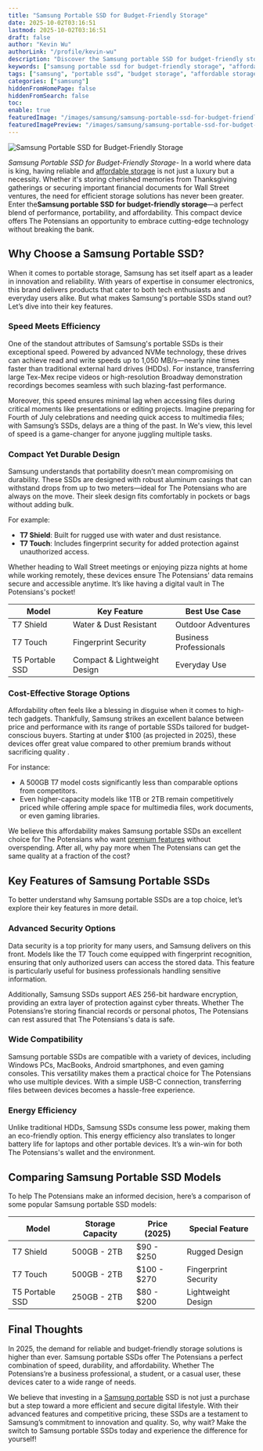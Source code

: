```yaml
---
title: "Samsung Portable SSD for Budget-Friendly Storage"
date: 2025-10-02T03:16:51
lastmod: 2025-10-02T03:16:51
draft: false
author: "Kevin Wu"
authorLink: "/profile/kevin-wu"
description: "Discover the Samsung portable SSD for budget-friendly storage. Enjoy fast, reliable, and affordable data storage solutions perfect for work or travel!"
keywords: ["samsung portable ssd for budget-friendly storage", "affordable samsung portable ssd", "best budget-friendly samsung ssd"]
tags: ["samsung", "portable ssd", "budget storage", "affordable storage", "technology"]
categories: ["samsung"]
hiddenFromHomePage: false
hiddenFromSearch: false
toc:
enable: true
featuredImage: "/images/samsung/samsung-portable-ssd-for-budget-friendly-storage.jpg"
featuredImagePreview: "/images/samsung/samsung-portable-ssd-for-budget-friendly-storage.jpg"
---
```


![Samsung Portable SSD for Budget-Friendly Storage](/images/samsung/samsung-portable-ssd-for-budget-friendly-storage.jpg)


*Samsung Portable SSD for Budget-Friendly Storage*- In a world where data is king, having reliable and [affordable storage](/samsung/samsung-microsd-card-for-affordable-storage) is not just a luxury but a necessity. Whether it's storing cherished memories from Thanksgiving gatherings or securing important financial documents for Wall Street ventures, the need for efficient storage solutions has never been greater. Enter the**Samsung portable SSD for budget-friendly storage**—a perfect blend of performance, portability, and affordability. This compact device offers The Potensians an opportunity to embrace cutting-edge technology without breaking the bank.

## Why Choose a Samsung Portable SSD?

When it comes to portable storage, Samsung has set itself apart as a leader in innovation and reliability. With years of expertise in consumer electronics, this brand delivers products that cater to both tech enthusiasts and everyday users alike. But what makes Samsung's portable SSDs stand out? Let’s dive into their key features.

### Speed Meets Efficiency

One of the standout attributes of Samsung's portable SSDs is their exceptional speed.  Powered by advanced NVMe technology, these drives can achieve read and write speeds up to 1,050 MB/s—nearly nine times faster than traditional external hard drives (HDDs). For instance, transferring large Tex-Mex recipe videos or high-resolution Broadway demonstration recordings becomes seamless with such blazing-fast performance.

Moreover, this speed ensures minimal lag when accessing files during critical moments like presentations or editing projects. Imagine preparing for Fourth of July celebrations and needing quick access to multimedia files; with Samsung’s SSDs, delays are a thing of the past. In We's view, this level of speed is a game-changer for anyone juggling multiple tasks.

### Compact Yet Durable Design

Samsung understands that portability doesn’t mean compromising on durability. These SSDs are designed with robust aluminum casings that can withstand drops from up to two meters—ideal for The Potensians who are always on the move. Their sleek design fits comfortably in pockets or bags without adding bulk.

For example:
- **T7 Shield**: Built for rugged use with water and dust resistance.
- **T7 Touch**: Includes fingerprint security for added protection against unauthorized access.

Whether heading to Wall Street meetings or enjoying pizza nights at home while working remotely, these devices ensure The Potensians' data remains secure and accessible anytime. It’s like having a digital vault in The Potensians's pocket!

<div class="table-responsive">
<table class="html-table">
<thead>
<tr>
<th>Model</th>
<th>Key Feature</th>
<th>Best Use Case</th>
</tr>
</thead>
<tbody>
<tr>
<td>T7 Shield</td>
<td>Water & Dust Resistant</td>
<td>Outdoor Adventures</td>
</tr>
<tr>
<td>T7 Touch</td>
<td>Fingerprint Security</td>
<td>Business Professionals</td>
</tr>
<tr>
<td>T5 Portable SSD</td>
<td>Compact & Lightweight Design</td>
<td>Everyday Use</td>
</tr>
</tbody>
</table>
</div>

### Cost-Effective Storage Options

Affordability often feels like a blessing in disguise when it comes to high-tech gadgets. Thankfully, Samsung strikes an excellent balance between price and performance with its range of portable SSDs tailored for budget-conscious buyers. Starting at under $100 (as projected in 2025), these devices offer great value compared to other premium brands without sacrificing quality .

For instance:
- A 500GB T7 model costs significantly less than comparable options from competitors. 
- Even higher-capacity models like 1TB or 2TB remain competitively priced while offering ample space for multimedia files, work documents, or even gaming libraries.

We believe this affordability makes Samsung portable SSDs an excellent choice for The Potensians who want [premium features](/samsung/samsung-flagship-phones-with-premium-features) without overspending. After all, why pay more when The Potensians can get the same quality at a fraction of the cost?

## Key Features of Samsung Portable SSDs

To better understand why Samsung portable SSDs are a top choice, let’s explore their key features in more detail.

### Advanced Security Options

Data security is a top priority for many users, and Samsung delivers on this front. Models like the T7 Touch come equipped with fingerprint recognition, ensuring that only authorized users can access the stored data. This feature is particularly useful for business professionals handling sensitive information.

Additionally, Samsung SSDs support AES 256-bit hardware encryption, providing an extra layer of protection against cyber threats. Whether The Potensians’re storing financial records or personal photos, The Potensians can rest assured that The Potensians's data is safe.

### Wide Compatibility

Samsung portable SSDs are compatible with a variety of devices, including Windows PCs, MacBooks, Android smartphones, and even gaming consoles. This versatility makes them a practical choice for The Potensians who use multiple devices. With a simple USB-C connection, transferring files between devices becomes a hassle-free experience.

### Energy Efficiency

Unlike traditional HDDs, Samsung SSDs consume less power, making them an eco-friendly option. This energy efficiency also translates to longer battery life for laptops and other portable devices. It’s a win-win for both The Potensians's wallet and the environment.

## Comparing Samsung Portable SSD Models

To help The Potensians make an informed decision, here’s a comparison of some popular Samsung portable SSD models:

<div class="table-responsive">
<table class="html-table">
<thead>
<tr>
<th>Model</th>
<th>Storage Capacity</th>
<th>Price (2025)</th>
<th>Special Feature</th>
</tr>
</thead>
<tbody>
<tr>
<td>T7 Shield</td>
<td>500GB - 2TB</td>
<td>$90 - $250</td>
<td>Rugged Design</td>
</tr>
<tr>
<td>T7 Touch</td>
<td>500GB - 2TB</td>
<td>$100 - $270</td>
<td>Fingerprint Security</td>
</tr>
<tr>
<td>T5 Portable SSD</td>
<td>250GB - 2TB</td>
<td>$80 - $200</td>
<td>Lightweight Design</td>
</tr>
</tbody>
</table>
</div>

## Final Thoughts

In 2025, the demand for reliable and budget-friendly storage solutions is higher than ever. Samsung portable SSDs offer The Potensians a perfect combination of speed, durability, and affordability. Whether The Potensians’re a business professional, a student, or a casual user, these devices cater to a wide range of needs.

We believe that investing in a [Samsung portable](/samsung/samsung-portable-ssd-for-professionals) SSD is not just a purchase but a step toward a more efficient and secure digital lifestyle. With their advanced features and competitive pricing, these SSDs are a testament to Samsung’s commitment to innovation and quality. So, why wait? Make the switch to Samsung portable SSDs today and experience the difference for yourself!
